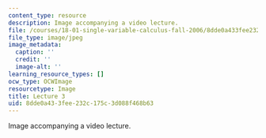 ```yaml
---
content_type: resource
description: Image accompanying a video lecture.
file: /courses/18-01-single-variable-calculus-fall-2006/8dde0a433fee232c175c3d088f468b63_lec03.jpg
file_type: image/jpeg
image_metadata:
  caption: ''
  credit: ''
  image-alt: ''
learning_resource_types: []
ocw_type: OCWImage
resourcetype: Image
title: Lecture 3
uid: 8dde0a43-3fee-232c-175c-3d088f468b63
---
```

Image accompanying a video lecture.

